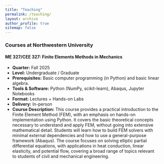 ```yaml
---
title: "Teaching"
permalink: /teaching/
layout: archive
author_profile: true
sitemap: false
---
```


### Courses at Northwestern University

#### **ME 327/CEE 327: Finite Elements Methods in Mechanics**
- **Quarter:** Fall 2025
- **Level:** Undergraduate / Graduate
- **Prerequisites:** Basic computer programming (in Python) and basic linear algebra.
- **Tools & Software:** Python (NumPy, scikit-learn), Abaqus, Jupyter Notebooks
- **Format:** Lectures + Hands-on Labs
- **Delivery:** In-person
- **Course Description:** This course provides a practical introduction to the Finite Element Method (FEM), with an emphasis on hands-on implementation using Python. It covers the basic theoretical concepts necessary to understand and apply FEM, without going into extensive mathematical detail. Students will learn how to build FEM solvers with minimal external dependencies and how to use a general-purpose framework (Abaqus). The course focuses on solving elliptic partial differential equations, with applications in heat conduction, linear elasticity, and potential flow, covering a broad range of topics relevant to students of civil and mechanical engineering.

<!--
**Topics Covered:**
- ...

**Tools Used:**
- ...

**Office Hours:** TBA  

-->

